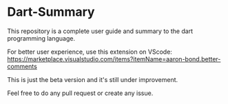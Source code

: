 # Dart-Summary
This repository is a complete user guide and summary to the dart programming language. 

For better user experience, use this extension on VScode: https://marketplace.visualstudio.com/items?itemName=aaron-bond.better-comments

This is just the beta version and it's still under improvement. 

Feel free to do any pull request or create any issue.
